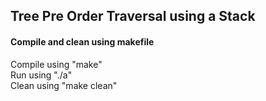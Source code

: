 ## Tree Pre Order Traversal using a Stack

#### Compile and clean using makefile
  Compile using "make"  
  Run using "./a"  
  Clean using "make clean"
